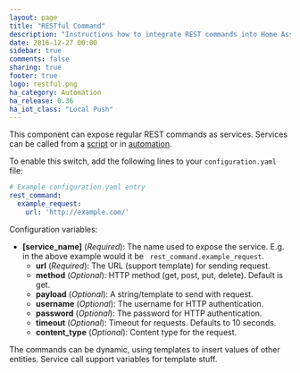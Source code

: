 ```yaml
---
layout: page
title: "RESTful Command"
description: "Instructions how to integrate REST commands into Home Assistant."
date: 2016-12-27 00:00
sidebar: true
comments: false
sharing: true
footer: true
logo: restful.png
ha_category: Automation
ha_release: 0.36
ha_iot_class: "Local Push"
---
```


This component can expose regular REST commands as services. Services can be called from a [script] or in [automation].

[script]: /components/script/
[automation]: /getting-started/automation/

To enable this switch, add the following lines to your `configuration.yaml` file:

```yaml
# Example configuration.yaml entry
rest_command:
  example_request:
    url: 'http://example.com/'
```

Configuration variables:

- **[service_name]** (*Required*): The name used to expose the service. E.g. in the above example would it be ` rest_command.example_request`.
  - **url** (*Required*): The URL (support template) for sending request.
  - **method** (*Optional*): HTTP method (get, post, put, delete). Default is get.
  - **payload** (*Optional*): A string/template to send with request.
  - **username** (*Optional*): The username for HTTP authentication.
  - **password** (*Optional*): The password for HTTP authentication.
  - **timeout** (*Optional*): Timeout for requests. Defaults to 10 seconds.
  - **content_type** (*Optional*): Content type for the request.

The commands can be dynamic, using templates to insert values of other entities. Service call support variables for template stuff.

